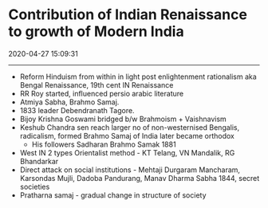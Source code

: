 # Contribution of Indian Renaissance to growth of Modern India
2020-04-27 15:09:31
            
---

-   Reform Hinduism from within in light post enlightenment rationalism aka Bengal Renaissance, 19th cent IN Renaissance
-   RR Roy started, influenced persio arabic literature
-   Atmiya Sabha, Brahmo Samaj.
-   1833 leader Debendranath Tagore.
-   Bijoy Krishna Goswami bridged b/w Brahmoism + Vaishnavism
-   Keshub Chandra sen reach larger no of non-westernised Bengalis, radicalism, formed Brahmo Samaj of India later became orthodox
    -   His followers Sadharan Brahmo Samak 1881
-   West IN 2 types Orientalist method - KT Telang, VN Mandalik, RG Bhandarkar
-   Direct attack on social institutions - Mehtaji Durgaram Mancharam, Karsondas Mujli, Dadoba Pandurang, Manav Dharma Sabha 1844, secret societies
-   Pratharna samaj - gradual change in structure of society


 

 

 





